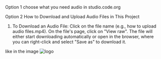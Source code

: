 Option 1 choose what you need audio in studio.code.org 

Option 2
How to Download and Upload Audio Files in This Project
1. To Download an Audio File:
Click on the file name (e.g., how to upload audio files.mp4).
On the file's page, click on "View raw".
The file will either start downloading automatically or open in the browser, where you can right-click and select "Save as" to download it.

 like in the image 
![logo](https://github.com/Lasithwxn/DP-Education-Projects-2025.01.01/blob/main/project72/Screenshot%20(103).png)
